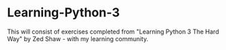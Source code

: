 # Learning-Python-3
This will consist of exercises completed from "Learning Python 3 The Hard Way" by Zed Shaw - with my learning community.
